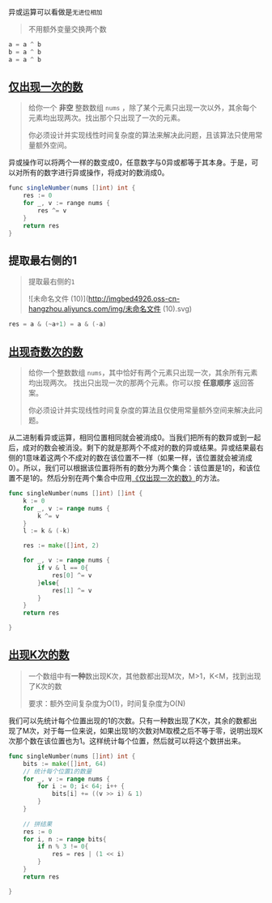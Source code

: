 异或运算可以看做是`无进位相加`

> 不用额外变量交换两个数

```go
a = a ^ b
b = a ^ b
a = a ^ b
```

## [仅出现一次的数](https://leetcode.cn/problems/single-number/description/)

> 给你一个 **非空** 整数数组 `nums` ，除了某个元素只出现一次以外，其余每个元素均出现两次。找出那个只出现了一次的元素。
>
> 你必须设计并实现线性时间复杂度的算法来解决此问题，且该算法只使用常量额外空间。

异或操作可以将两个一样的数变成0，任意数字与0异或都等于其本身。于是，可以对所有的数字进行异或操作，将成对的数消成0。

```java
func singleNumber(nums []int) int {
    res := 0
    for _, v := range nums {
        res ^= v
    }
    return res
}
```

## 提取最右侧的1

> 提取最右侧的`1`
>
> ![未命名文件 (10)](http://imgbed4926.oss-cn-hangzhou.aliyuncs.com/img/未命名文件 (10).svg)

```go
res = a & (~a+1) = a & (-a)
```

## [出现奇数次的数](https://leetcode.cn/problems/single-number-iii/)

> 给你一个整数数组 `nums`，其中恰好有两个元素只出现一次，其余所有元素均出现两次。 找出只出现一次的那两个元素。你可以按 **任意顺序** 返回答案。
>
> 你必须设计并实现线性时间复杂度的算法且仅使用常量额外空间来解决此问题。

从二进制看异或运算，相同位置相同就会被消成0。当我们把所有的数异或到一起后，成对的数会被消没。剩下的就是那两个不成对的数的异或结果。异或结果最右侧的1意味着这两个不成对的数在该位置不一样（如果一样，该位置就会被消成0）。所以，我们可以根据该位置将所有的数分为两个集合：该位置是1的，和该位置不是1的。然后分别在两个集合中应用[《仅出现一次的数》](https://cnl25x1hkc.feishu.cn/docx/Ry3gdHyqLoiOL2xqMMrcGI8lnih?from=space_persnoal_filelist#X8iEdYGkWoyuMMxGiUzcLVmSnMg)的方法。

```Go
func singleNumber(nums []int) []int {
    k := 0
    for _, v := range nums {
        k ^= v
    }
    l := k & (-k)

    res := make([]int, 2)

    for _, v := range nums {
        if v & l == 0{
            res[0] ^= v
        }else{
            res[1] ^= v
        }
    }
    return res

}
```

## [出现K次的数](https://leetcode.cn/problems/WGki4K/)

> 一个数组中有**一种**数出现K次，其他数都出现M次，M>1，K<M，找到出现了K次的数
>
> 要求：额外空间复杂度为O(1)，时间复杂度为O(N)

我们可以先统计每个位置出现的1的次数。只有一种数出现了K次，其余的数都出现了M次，对于每一位来说，如果出现1的次数对M取模之后不等于零，说明出现K次那个数在该位置也为1。这样统计每个位置，然后就可以将这个数拼出来。

```go
func singleNumber(nums []int) int {
    bits := make([]int, 64)
    // 统计每个位置1的数量
    for _, v := range nums {
        for i := 0; i< 64; i++ {
            bits[i] += ((v >> i) & 1)
        }
    }
    
    // 拼结果 
    res := 0
    for i, n := range bits{
        if n % 3 != 0{
            res = res | (1 << i)
        }
    }
    return res

}
```

